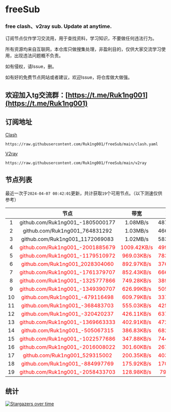 # freeSub
### free clash、v2ray sub. Update at anytime.

订阅节点仅作学习交流用，用于查找资料，学习知识，不要做任何违法行为。

所有资源均来自互联网，本仓库只做搜集处理，非盈利目的，仅供大家交流学习使用，出现违法问题概不负责。

如有侵权，请Issue，删。

如有好的免费节点网站或者建议，欢迎Issue，将仓库做大做强。

## 欢迎加入tg交流群：[https://t.me/Ruk1ng001](https://t.me/Ruk1ng001)

## 订阅地址
[Clash](https://raw.githubusercontent.com/Ruk1ng001/freeSub/main/clash.yaml)
```
https://raw.githubusercontent.com/Ruk1ng001/freeSub/main/clash.yaml
```
[V2ray](https://raw.githubusercontent.com/Ruk1ng001/freeSub/main/v2ray)
```
https://raw.githubusercontent.com/Ruk1ng001/freeSub/main/v2ray
```

## 节点列表

最近一次于`2024-04-07 00:42:01`更新，共计获取`19`个可用节点。（以下测速仅供参考）

|  | 节点 | 带宽 | 延迟 |
|:-:|:--:|:--:|:--:|
 | 1 | github.com/Ruk1ng001_-1805000177 | 1.08MB/s | 487.00ms |
 | 2 | github.com/Ruk1ng001_764831292 | 1.03MB/s | 466.00ms |
 | 3 | github.com/Ruk1ng001_1172069083 | 1.02MB/s | 583.00ms |
 | 4 | <font color=red>github.com/Ruk1ng001_-2001885679</font> | <font color=red>1009.42KB/s</font> | <font color=red>499.00ms</font> |
 | 5 | <font color=red>github.com/Ruk1ng001_-1179510972</font> | <font color=red>969.03KB/s</font> | <font color=red>783.00ms</font> |
 | 6 | <font color=red>github.com/Ruk1ng001_2028304060</font> | <font color=red>892.97KB/s</font> | <font color=red>376.00ms</font> |
 | 7 | <font color=red>github.com/Ruk1ng001_-1761379707</font> | <font color=red>852.43KB/s</font> | <font color=red>666.00ms</font> |
 | 8 | <font color=red>github.com/Ruk1ng001_-1325777866</font> | <font color=red>749.28KB/s</font> | <font color=red>389.00ms</font> |
 | 9 | <font color=red>github.com/Ruk1ng001_-1349390707</font> | <font color=red>626.99KB/s</font> | <font color=red>505.00ms</font> |
 | 10 | <font color=red>github.com/Ruk1ng001_-479116498</font> | <font color=red>609.79KB/s</font> | <font color=red>337.00ms</font> |
 | 11 | <font color=red>github.com/Ruk1ng001_-368483703</font> | <font color=red>555.03KB/s</font> | <font color=red>425.00ms</font> |
 | 12 | <font color=red>github.com/Ruk1ng001_-320420237</font> | <font color=red>426.11KB/s</font> | <font color=red>637.00ms</font> |
 | 13 | <font color=red>github.com/Ruk1ng001_-1369663333</font> | <font color=red>402.91KB/s</font> | <font color=red>472.00ms</font> |
 | 14 | <font color=red>github.com/Ruk1ng001_-505067315</font> | <font color=red>386.83KB/s</font> | <font color=red>682.00ms</font> |
 | 15 | <font color=red>github.com/Ruk1ng001_-1022577686</font> | <font color=red>347.88KB/s</font> | <font color=red>744.00ms</font> |
 | 16 | <font color=red>github.com/Ruk1ng001_-2016008022</font> | <font color=red>301.60KB/s</font> | <font color=red>267.00ms</font> |
 | 17 | <font color=red>github.com/Ruk1ng001_529315002</font> | <font color=red>200.35KB/s</font> | <font color=red>403.00ms</font> |
 | 18 | <font color=red>github.com/Ruk1ng001_-884997769</font> | <font color=red>175.92KB/s</font> | <font color=red>170.00ms</font> |
 | 19 | <font color=red>github.com/Ruk1ng001_-2058433703</font> | <font color=red>128.98KB/s</font> | <font color=red>79.00ms</font> |


## 统计

[![Stargazers over time](https://starchart.cc/Ruk1ng001/freeSub.svg)](https://starchart.cc/Ruk1ng001/freeSub)
